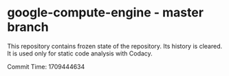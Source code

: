 # google-compute-engine - master branch

This repository contains frozen state of the repository.
Its history is cleared. It is used only for static code
analysis with Codacy.

Commit Time: 1709444634